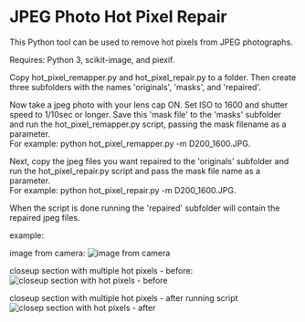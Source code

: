 # JPEG Photo Hot Pixel Repair
This Python tool can be used to remove hot pixels from JPEG photographs.

Requires: Python 3, scikit-image, and piexif.
 
Copy hot_pixel_remapper.py and hot_pixel_repair.py to a folder.  Then create three subfolders with the names 'originals', 'masks', and 'repaired'.
 
Now take a jpeg photo with your lens cap ON.  Set ISO to 1600 and shutter speed to 1/10sec or longer.  Save this 'mask file' to the 'masks' subfolder and run the hot_pixel_remapper.py script, passing the mask filename as a parameter.  
For example: python hot_pixel_remapper.py -m D200_1600.JPG.
 
Next, copy the jpeg files you want repaired to the 'originals' subfolder and run the hot_pixel_repair.py script and pass the mask file name as a parameter.  
For example: python hot_pixel_repair.py -m D200_1600.JPG.  

When the script is done running the 'repaired' subfolder will contain the repaired jpeg files.

example:

image from camera:
![image from camera](https://github.com/VinnieM-3/JPEG-Photo-Hot-Pixel-Repair/blob/master/image.jpg)

closeup section with multiple hot pixels - before:
![closeup section with hot pixels - before](https://github.com/VinnieM-3/JPEG-Photo-Hot-Pixel-Repair/blob/master/before.jpg)

closeup section with multiple hot pixels - after running script
![closep section with hot pixels - after](https://github.com/VinnieM-3/JPEG-Photo-Hot-Pixel-Repair/blob/master/after.jpg)
